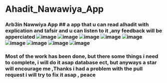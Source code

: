 # Ahadit_Nawawiya_App
 ### Arb3in Nawwiya App ## a app that u can read  alhadit   with explication and tafsir and u can listen to it ,any feedback will be apperciated ![image](https://user-images.githubusercontent.com/91225280/179862836-61cf5983-582c-4ecc-86a0-b5cd52506c78.png) ![image](https://user-images.githubusercontent.com/91225280/179862940-6d003856-345f-4d3b-a54a-0e7479d87a97.png) ![image](https://user-images.githubusercontent.com/91225280/179862977-23206db6-9caa-47ee-a2bb-f14eec916c0d.png) ![image](https://user-images.githubusercontent.com/91225280/179863003-8eff5bb5-933f-4e18-a54b-37ae34e96238.png) ![image](https://user-images.githubusercontent.com/91225280/179863120-77947f58-8214-4556-82b9-0540c23a3e96.png) ![image](https://user-images.githubusercontent.com/91225280/179863133-b7d918dd-12a9-4cba-97f9-302066e708e8.png) ![image](https://user-images.githubusercontent.com/91225280/179863145-37e5bd85-cb4e-4e20-bc5d-12cd8073c2f9.png) ![image](https://user-images.githubusrcontent.com/91225280/179863161-8e7ebd9f-a732-45d5-bb23-c5d0d4607d0b.png) ![image](https://user-images.githubusercontent.com/91225280/179863197-06fc544b-0de8-4c12-9f27-16e8f1c9b71c.png)
### Most of the work has been done, but there some things i need to complete, i will do it asap database ect, but anyways a star will encourage me ,Thanks i had a problem with the pull request i  will try to fix it asap , peace
